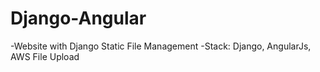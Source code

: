 # Django-Angular
-Website with Django Static File Management
 -Stack: Django, AngularJs, AWS File Upload 
